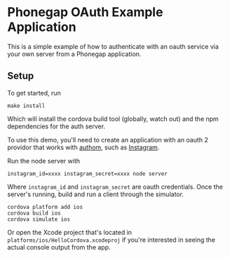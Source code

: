 # Phonegap OAuth Example Application

This is a simple example of how to authenticate with an oauth service
via your own server from a Phonegap application.

## Setup

To get started, run

    make install

Which will install the cordova build tool (globally, watch out) and the
npm dependencies for the auth server.

To use this demo, you'll need to create an application with an oauth 2
providor that works with [authom](https://github.com/jed/authom), such
as [Instagram](http://instagram.com/developer/clients/register/).

Run the node server with

    instagram_id=xxxx instagram_secret=xxxx node server

Where `instagram_id` and `instagram_secret` are oauth credentials. Once
the server's running, build and run a client through the simulator.

    cordova platform add ios
    cordova build ios
    cordova simulate ios

Or open the Xcode project that's located in
`platforms/ios/HelloCordova.xcodeproj` if you're interested in seeing
the actual console output from the app.


